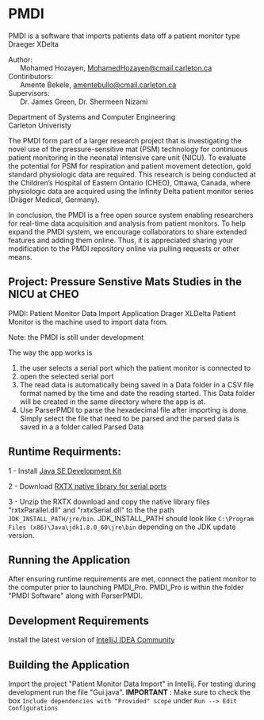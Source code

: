 # PMDI
PMDI is a software that imports patients data off a patient monitor type Draeger XDelta

Author: 
<br />
&nbsp;&nbsp;&nbsp;&nbsp;&nbsp;&nbsp;Mohamed Hozayen, MohamedHozayen@cmail.carleton.ca
<br />
Contiributors:
<br />
&nbsp;&nbsp;&nbsp;&nbsp;&nbsp;&nbsp;Amente Bekele, amentebullo@cmail.carleton.ca
<br />
Supervisors: 
<br />
&nbsp;&nbsp;&nbsp;&nbsp;&nbsp;&nbsp;Dr. James Green, Dr. Shermeen Nizami
<br />

Department of Systems and Computer Engineering 
<br />
Carleton Univeristy
<br />
	
The PMDI form part of a larger research project that is investigating the novel use of the pressure-sensitive mat (PSM) technology for continuous patient monitoring in the neonatal intensive care unit (NICU). To evaluate the potential for PSM for respiration and patient movement detection, gold standard physiologic data are required. This research is being conducted at the Children’s Hospital of Eastern Ontario (CHEO), Ottawa, Canada, where physiologic data are acquired using the Infinity Delta patient monitor series (Dräger Medical, Germany).

In conclusion, the PMDI is a free open source system enabling researchers for real-time data acquisition and analysis from patient monitors. To help expand the PMDI system, we encourage collaborators to share extended features and adding them online. Thus, it is appreciated sharing your modification to the PMDI repository online via pulling requests or other means.

Project: Pressure Senstive Mats Studies in the NICU at CHEO
-----------------------------------------------------------------------------------------------------------------

PMDI: Patient Monitor Data Import Application
Drager XLDelta Patient Monitor is the machine used to import data from. 

Note: the PMDI is still under development 

The way the app works is 
1. the user selects a serial port which the patient monitor is connected to
2. open the selected serial port
3. The read data is automatically being saved in a Data folder in a CSV file format named by the time 
and date the reading started. This Data folder will be created in the same directory where the app is at.
4. Use ParserPMDI to parse the hexadecimal file after importing is done. Simply select the file that need to be
parsed and the parsed data is saved in a a folder called Parsed Data


## Runtime Requirments: 

1 - Install [Java SE Development Kit](http://www.oracle.com/technetwork/java/javase/downloads/jdk8-downloads-2133151.html)
	
2 - Download [RXTX native library for serial ports](http://rxtx.qbang.org/wiki/index.php/Download) 

3 - Unzip the RXTX download and copy the native library files "rxtxParallel.dll" and "rxtxSerial.dll" to the the path `JDK_INSTALL_PATH/jre/bin`. JDK_INSTALL_PATH should look like `C:\Program Files (x86)\Java\jdk1.8.0_60\jre\bin` depending on the JDK update version.

## Running the Application

After ensuring runtime requirements are met, connect the patient monitor to the computer prior to launching PMDI_Pro. PMDI_Pro is within the folder "PMDI Software" along with ParserPMDI.

## Development Requirements

Install the latest version of [IntelliJ IDEA Community](https://www.jetbrains.com/idea/download/#section=windows) 

## Building the Application

Import the project "Patient Monitor Data Import" in Intellij. For testing during development run the file "Gui.java". **IMPORTANT** : Make sure to check the box `Include dependencies with "Provided" scope` under `Run --> Edit Configurations`
